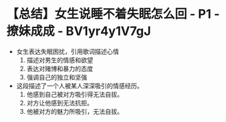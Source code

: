 # 【总结】女生说睡不着失眠怎么回 - P1 - 撩妹成成 - BV1yr4y1V7gJ

-   女生表达失眠困扰，引用歌词描述心情
    1.  描述对男生的情感和欲望
    2.  表达对赌博和暴力的态度
    3.  强调自己的独立和坚强
-   这段描述了一个人被某人深深吸引的情感经历。
    1.  他感到自己被对方吸引得无法自拔。
    2.  对方让他感到无法抗拒。
    3.  他被对方的魅力所吸引，无法自拔。